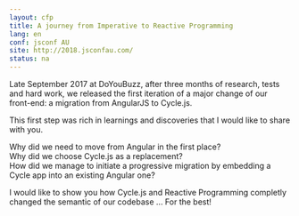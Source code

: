 ```yaml
---
layout: cfp
title: A journey from Imperative to Reactive Programming
lang: en
conf: jsconf AU
site: http://2018.jsconfau.com/ 
status: na
---
```


Late September 2017 at DoYouBuzz, after three months of research, tests and hard work, we released the first iteration of a major change of our front-end: a migration from AngularJS to Cycle.js.

This first step was rich in learnings and discoveries that I would like to share with you.

Why did we need to move from Angular in the first place?  
Why did we choose Cycle.js as a replacement?  
How did we manage to initiate a progressive migration by embedding a Cycle app into an existing Angular one?

I would like to show you how Cycle.js and Reactive Programming completly changed the semantic of our codebase ... For the best!
